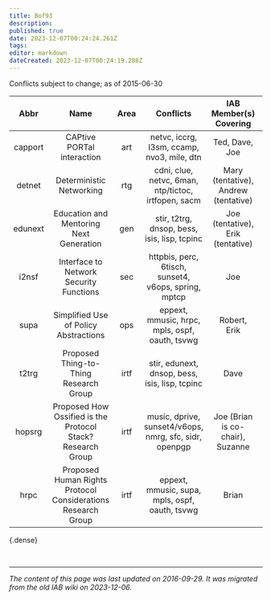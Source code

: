 ```yaml
---
title: Bof93
description: 
published: true
date: 2023-12-07T00:24:24.261Z
tags: 
editor: markdown
dateCreated: 2023-12-07T00:24:19.288Z
---
```


Conflicts subject to change; as of 2015-06-30

| **Abbr** |                           **Name**                           | **Area** |                      **Conflicts**                     |      **IAB Member(s) Covering**      | **IAB Shepherd** |
|:--------:|:------------------------------------------------------------:|:--------:|:------------------------------------------------------:|:------------------------------------:|:----------------:|
| capport  | CAPtive PORTal interaction                                   | art      | netvc, iccrg, l3sm, ccamp, nvo3, mile, dtn             | Ted, Dave, Joe                       | .                |
| detnet   | Deterministic Networking                                     | rtg      | cdni, clue, netvc, 6man, ntp/tictoc, irtfopen, sacm    | Mary (tentative), Andrew (tentative) | Erik             |
| edunext  | Education and Mentoring Next Generation                      | gen      | stir, t2trg, dnsop, bess, isis, lisp, tcpinc           | Joe (tentative), Erik (tentative)    | .                |
| i2nsf    | Interface to Network Security Functions                      | sec      | httpbis, perc, 6tisch, sunset4, v6ops, spring, mptcp   | Joe                                  | .                |
| supa     | Simplified Use of Policy Abstractions                        | ops      | eppext, mmusic, hrpc, mpls, ospf, oauth, tsvwg         | Robert, Erik                         | .                |
| t2trg    | Proposed Thing-to-Thing Research Group                       | irtf     | stir, edunext, dnsop, bess, isis, lisp, tcpinc         | Dave                                 | .                |
| hopsrg   | Proposed How Ossified is the Protocol Stack? Research Group  | irtf     | music, dprive, sunset4/v6ops, nmrg, sfc, sidr, openpgp | Joe (Brian is co-chair), Suzanne     | .                |
| hrpc     | Proposed Human Rights Protocol Considerations Research Group | irtf     | eppext, mmusic, supa, mpls, ospf, oauth, tsvwg         | Brian                                | .                |
{.dense}

&nbsp;
&nbsp;

---

*The content of this page was last updated on 2016-09-29. It was migrated from the old IAB wiki on 2023-12-06.*